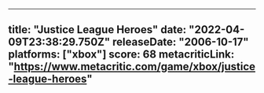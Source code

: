 
---
title: "Justice League Heroes"
date: "2022-04-09T23:38:29.750Z"
releaseDate: "2006-10-17"
platforms: ["xbox"]
score: 68
metacriticLink: "https://www.metacritic.com/game/xbox/justice-league-heroes"
---
